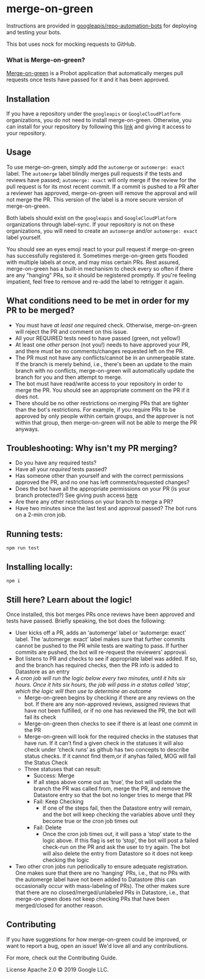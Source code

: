 # merge-on-green

Instructions are provided in [googleapis/repo-automation-bots](https://github.com/googleapis/repo-automation-bots/blob/master/README.md) for deploying and testing your bots.

This bot uses nock for mocking requests to GitHub.

### What is Merge-on-green?

[Merge-on-green](https://github.com/googleapis/repo-automation-bots/tree/master/packages/merge-on-green)
is a Probot application that automatically merges pull requests once tests have
passed for it and it has been approved.

## Installation

If you have a repository under the `googleapis` or `GoogleCloudPlatform`
organizations, you do not need to install merge-on-green. Otherwise, you can
install for your repository by following this
[link](https://github.com/apps/gcf-merge-on-green) and giving it access to your
repository.

## Usage

To use merge-on-green, simply add the `automerge` or `automerge: exact` label.
The `automerge` label blindly merges pull requests if the tests and reviews have
passed; `automerge: exact` will only merge if the review for the pull request is
for its most recent commit. If a commit is pushed to a PR after a reviewer has
approved, merge-on-green will remove the approval and will not merge the PR.
This version of the label is a more secure version of merge-on-green.

Both labels should exist on the `googleapis` and `GoogleCloudPlatform`
organizations through label-sync. If your repository is not on these
organizations, you will need to create an `automerge` and/or `automerge: exact`
label yourself.

You should see an eyes emoji react to your pull request if merge-on-green has
successfully registered it. Sometimes merge-on-green gets flooded with multiple
labels at once, and may miss certain PRs. Rest assured, merge-on-green has a
built-in mechanism to check every so often if there are any "hanging" PRs, so it
should be registered promptly. If you're feeling impatient, feel free to remove
and re-add the label to retrigger it again.

## What conditions need to be met in order for my PR to be merged?

-   You must have *at least one* required check. Otherwise, merge-on-green will
    reject the PR and comment on this issue.
-   All your REQUIRED tests need to have passed (green, not yellow!)
-   At least one *other* person (not you!) needs to have approved your PR, and
    there must be no comments/changes requested left on the PR.
-   The PR must not have any conflicts/cannot be in an unmergeable state. If the
    branch is merely behind, i.e., there's been an update to the main branch
    with no conflicts, merge-on-green will automatically update the branch for
    you and then attempt to merge.
-   The bot must have read/write access to your repository in order to merge the
    PR. You should see an appropriate comment on the PR if it does not.
-   There should be no other restrictions on merging PRs that are tighter than
    the bot's restrictions. For example, if you require PRs to be approved by
    only people within certain groups, and the approver is not within that
    group, then merge-on-green will not be able to merge the PR anyways.

## Troubleshooting: Why isn't my PR merging?

-   Do you have any required tests?
-   Have all your *required* tests passed?
-   Has someone other than yourself and with the correct permissions approved
    the PR, and no one has left comments/requested changes?
-   Does the bot have all the appropriate permissions on your PR (is your branch
    protected?) See giving push access
    [here](https://docs.github.com/en/github/administering-a-repository/about-protected-branches)
-   Are there any other restrictions on your branch to merge a PR?
-   Have two minutes since the last test and approval passed? The bot runs on a
    2-min cron job.

## Running tests:

`npm run test`

## Installing locally:

`npm i`

## Still here? Learn about the logic!

Once installed, this bot merges PRs once reviews have been approved and tests
have passed. Briefly speaking, the bot does the following:

-   User kicks off a PR, adds an ‘automerge’ label or ‘automerge: exact’ label.
    The ‘automerge: exact’ label makes sure that further commits cannot be
    pushed to the PR while tests are waiting to pass. If further commits are
    pushed, the bot will re-request the reviewers' approval.
-   Bot listens to PR and checks to see if appropriate label was added. If so,
    and the branch has required checks, then the PR info is added to Datastore
    as an entry
-   *A cron job will run the logic below every two minutes, until it hits six
    hours. Once it hits six hours, the job will pass in a status called ‘stop’,
    which the logic will then use to determine an outcome*
    -   Merge-on-green begins by checking if there are any reviews on the bot.
        If there are any non-approved reviews, assigned reviews that have not
        been fulfilled, or if no one has reviewed the PR, the bot will fail its
        check
    -   Merge-on-green then checks to see if there is at least one commit in the
        PR
    -   Merge-on-green will look for the required checks in the statuses that
        have run. If it can’t find a given check in the statuses it will also
        check under ‘check runs’ as github has two concepts to describe status
        checks. If it cannot find them,or if anyhas failed, MOG will fail the
        Status Check
    -   Three statuses that can result:
        -   Success: Merge
          -   If all steps above come out as ‘true’, the bot will update the
            branch the PR was called from, merge the PR, and remove the
            Datastore entry so that the bot no longer tries to merge that PR
        - Fail: Keep Checking
          -   If one of the steps fail, then the Datastore entry will remain, and
            the bot will keep checking the variables above until they become
            true or the cron job times out
        - Fail: Delete
          -   Once the cron job times out, it will pass a ‘stop’ state to the
            logic above. If this flag is set to ‘stop’, the bot will post a
            failed check-run on the PR and ask the user to try again. The bot
            will also delete the entry from Datastore so it does not keep
            checking the logic
-   Two other cron jobs run periodically to ensure adequate registration. One
    makes sure that there are no 'hanging' PRs, i.e., that no PRs with the
    automerge label have not been added to Datastore (this can occasionally
    occur with mass-labeling of PRs). The other makes sure that there are no
    closed/merged/unlabeled PRs in Datastore, i.e., that merge-on-green does not
    keep checking PRs that have been merged/closed for another reason.

## Contributing
If you have suggestions for how merge-on-green could be improved, or want to report a bug, open an issue! We'd love all and any contributions.

For more, check out the Contributing Guide.

License
Apache 2.0 © 2019 Google LLC.
